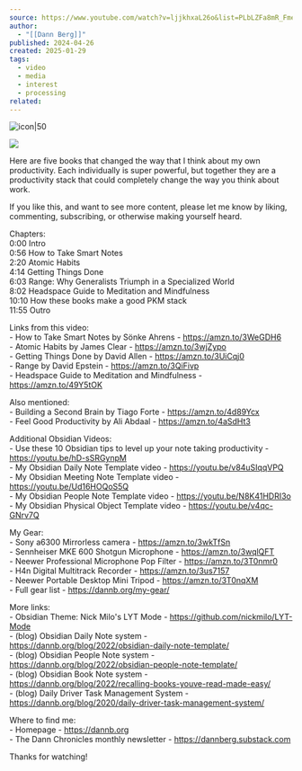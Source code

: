```yaml
---
source: https://www.youtube.com/watch?v=ljjkhxaL26o&list=PLbLZFa8mR_FmeTHxU2DB0MLypoIWfPiZy&ab_channel=DannBerg
author:
  - "[[Dann Berg]]"
published: 2024-04-26
created: 2025-01-29
tags:
  - video
  - media
  - interest
  - processing
related:
---
```

![icon|50](https://www.youtube.com/s/desktop/87990107/img/logos/favicon_32x32.png)

![](https://www.youtube.com/watch?v=ljjkhxaL26o)  

Here are five books that changed the way that I think about my own productivity. Each individually is super powerful, but together they are a productivity stack that could completely change the way you think about work.  
  
If you like this, and want to see more content, please let me know by liking, commenting, subscribing, or otherwise making yourself heard.  
  
Chapters:  
0:00 Intro  
0:56 How to Take Smart Notes  
2:20 Atomic Habits  
4:14 Getting Things Done  
6:03 Range: Why Generalists Triumph in a Specialized World  
8:02 Headspace Guide to Meditation and Mindfulness  
10:10 How these books make a good PKM stack  
11:55 Outro  
  
Links from this video:  
\- How to Take Smart Notes by Sönke Ahrens - https://amzn.to/3WeGDH6  
\- Atomic Habits by James Clear - https://amzn.to/3wjZypo  
\- Getting Things Done by David Allen - https://amzn.to/3UiCqj0  
\- Range by David Epstein - https://amzn.to/3QiFivp  
\- Headspace Guide to Meditation and Mindfulness - https://amzn.to/49Y5tOK  
  
Also mentioned:  
\- Building a Second Brain by Tiago Forte - https://amzn.to/4d89Ycx  
\- Feel Good Productivity by Ali Abdaal - https://amzn.to/4aSdHt3  
  
Additional Obsidian Videos:  
\- Use these 10 Obsidian tips to level up your note taking productivity - https://youtu.be/hD-sSRGynpM  
\- My Obsidian Daily Note Template video - https://youtu.be/v84uSIqqVPQ  
\- My Obsidian Meeting Note Template video - https://youtu.be/Ud16HOQoS5Q  
\- My Obsidian People Note Template video - https://youtu.be/N8K41HDRI3o  
\- My Obsidian Physical Object Template video - https://youtu.be/v4qc-GNrv7Q  
  
My Gear:  
\- Sony a6300 Mirrorless camera - https://amzn.to/3wkTfSn  
\- Sennheiser MKE 600 Shotgun Microphone - https://amzn.to/3wqlQFT  
\- Neewer Professional Microphone Pop Filter - https://amzn.to/3T0nmr0  
\- H4n Digital Multitrack Recorder - https://amzn.to/3us7157  
\- Neewer Portable Desktop Mini Tripod - https://amzn.to/3T0nqXM  
\- Full gear list - https://dannb.org/my-gear/  
  
More links:  
\- Obsidian Theme: Nick Milo's LYT Mode - https://github.com/nickmilo/LYT-Mode  
\- (blog) Obsidian Daily Note system - https://dannb.org/blog/2022/obsidian-daily-note-template/  
\- (blog) Obsidian People Note system - https://dannb.org/blog/2022/obsidian-people-note-template/  
\- (blog) Obsidian Book Note system - https://dannb.org/blog/2022/recalling-books-youve-read-made-easy/  
\- (blog) Daily Driver Task Management System - https://dannb.org/blog/2020/daily-driver-task-management-system/  
  
Where to find me:  
\- Homepage - https://dannb.org  
\- The Dann Chronicles monthly newsletter - https://dannberg.substack.com  
  
Thanks for watching!